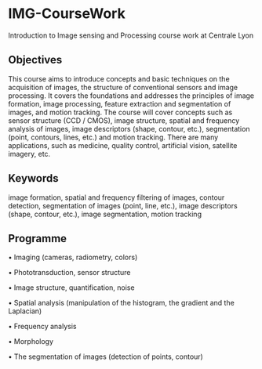 # IMG-CourseWork
Introduction to Image sensing and Processing course work at Centrale Lyon 

## Objectives
This course aims to introduce concepts and basic techniques on the acquisition of images, the structure of conventional sensors
and image processing. It covers the foundations and addresses the principles of image formation, image processing, feature
extraction and segmentation of images, and motion tracking. The course will cover concepts such as sensor structure (CCD /
CMOS), image structure, spatial and frequency analysis of images, image descriptors (shape,
contour, etc.), segmentation (point, contours, lines, etc.) and motion tracking. There are many applications, such as medicine,
quality control, artificial vision, satellite imagery, etc.

## Keywords 
image formation, spatial and frequency filtering of images, contour detection, segmentation of images (point,
line, etc.), image descriptors (shape, contour, etc.), image segmentation, motion tracking

## Programme 
• Imaging (cameras, radiometry, colors)

• Phototransduction, sensor structure

• Image structure, quantification, noise

• Spatial analysis (manipulation of the histogram, the gradient and the Laplacian)

• Frequency analysis

• Morphology

• The segmentation of images (detection of points, contour)
